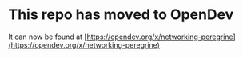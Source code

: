 # This repo has moved to OpenDev

It can now be found at [https://opendev.org/x/networking-peregrine](https://opendev.org/x/networking-peregrine)
